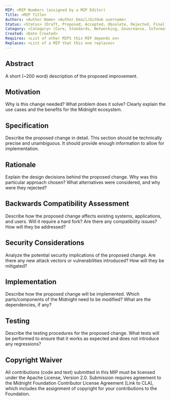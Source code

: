 ```yaml
---
MIP: <MIP Number> (assigned by a MIP Editor)
Title: <MIP Title>
Authors: <Author Name> <Author Email/GitHub username>
Status: <Status> (Draft, Proposed, Accepted, Obsolete, Rejected, Final)
Category: <Category> (Core, Standards, Networking, Governance, Informational)
Created: <Date Created>
Requires: <List of other MIPS this MIP depends on>
Replaces: <List of a MIP that this one replaces>
---
```


##   Abstract

A short (~200 word) description of the proposed improvement.

##   Motivation

Why is this change needed? What problem does it solve? Clearly explain the use cases and the benefits for the Midnight ecosystem.

##   Specification

Describe the proposed change in detail. This section should be technically precise and unambiguous. It should provide enough information to allow for implementation.

##   Rationale

Explain the design decisions behind the proposed change. Why was this particular approach chosen? What alternatives were considered, and why were they rejected?

##   Backwards Compatibility Assessment

Describe how the proposed change affects existing systems, applications, and users. Will it require a hard fork? Are there any compatibility issues? How will they be addressed?

##   Security Considerations

Analyze the potential security implications of the proposed change. Are there any new attack vectors or vulnerabilities introduced? How will they be mitigated?

##   Implementation

Describe how the proposed change will be implemented. Which parts/components of the Midnight need to be modified? What are the dependencies, if any?

##   Testing

Describe the testing procedures for the proposed change. What tests will be performed to ensure that it works as expected and does not introduce any regressions?

##   Copyright Waiver

All contributions (code and text) submitted in this MIP must be licensed under the Apache License, Version 2.0. Submission requires agreement to the Midnight Foundation Contributor License Agreement [Link to CLA], which includes the assignment of copyright for your contributions to the Foundation.
